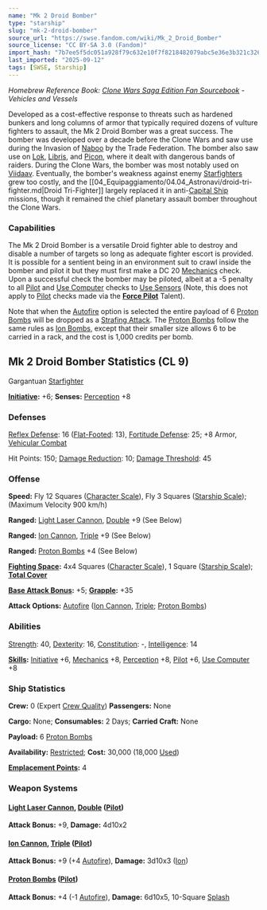 ```yaml
---
name: "Mk 2 Droid Bomber"
type: "starship"
slug: "mk-2-droid-bomber"
source_url: "https://swse.fandom.com/wiki/Mk_2_Droid_Bomber"
source_license: "CC BY-SA 3.0 (Fandom)"
import_hash: "7b7ee5f5dc051a928f79c632e10f7f8218482079abc5e36e3b321c3266cdecf0"
last_imported: "2025-09-12"
tags: [SWSE, Starship]
---
```

*Homebrew Reference Book: [Clone Wars Saga Edition Fan Sourcebook](https://swse.fandom.com/wiki/Clone_Wars_Saga_Edition_Fan_Sourcebook) - Vehicles and Vessels*

Developed as a cost-effective response to threats such as hardened bunkers and long columns of armor that typically required dozens of vulture fighters to assault, the Mk 2 Droid Bomber was a great success. The bomber was developed over a decade before the Clone Wars and saw use during the Invasion of [Naboo](https://swse.fandom.com/wiki/Naboo) by the Trade Federation. The bomber also saw use on [Lok](https://swse.fandom.com/wiki/Lok), [Libris](https://swse.fandom.com/wiki/Libris), and [Picon](https://swse.fandom.com/wiki/Picon), where it dealt with dangerous bands of raiders. During the Clone Wars, the bomber was most notably used on [Viidaav](https://swse.fandom.com/wiki/Viidaav). Eventually, the bomber's weakness against enemy [Starfighters](https://swse.fandom.com/wiki/Starfighters) grew too costly, and the [[04_Equipaggiamento/04.04_Astronavi/droid-tri-fighter.md|Droid Tri-Fighter]] largely replaced it in anti-[Capital Ship](https://swse.fandom.com/wiki/Capital_Ship) missions, though it remained the chief planetary assault bomber throughout the Clone Wars.

### Capabilities
The Mk 2 Droid Bomber is a versatile Droid fighter able to destroy and disable a number of targets so long as adequate fighter escort is provided. It is possible for a sentient being in an environment suit to crawl inside the bomber and pilot it but they must first make a DC 20 [Mechanics](https://swse.fandom.com/wiki/Mechanics) check. Upon a successful check the bomber may be piloted, albeit at a -5 penalty to all [Pilot](https://swse.fandom.com/wiki/Pilot) and [Use Computer](https://swse.fandom.com/wiki/Use_Computer) checks to [Use Sensors](https://swse.fandom.com/wiki/Use_Sensors) (Note, this does not apply to [Pilot](https://swse.fandom.com/wiki/Pilot) checks made via the **[Force Pilot](https://swse.fandom.com/wiki/Force_Pilot)** Talent).

Note that when the [Autofire](https://swse.fandom.com/wiki/Autofire_(Vehicle_Combat)) option is selected the entire payload of 6 [Proton Bombs](https://swse.fandom.com/wiki/Proton_Bombs) will be dropped as a [Strafing Attack](https://swse.fandom.com/wiki/Strafing_Attack). The [Proton Bombs](https://swse.fandom.com/wiki/Proton_Bombs) follow the same rules as [Ion Bombs](https://swse.fandom.com/wiki/Ion_Bombs), except that their smaller size allows 6 to be carried in a rack, and the cost is 1,000 credits per bomb.

## Mk 2 Droid Bomber Statistics (CL 9)
Gargantuan [Starfighter](https://swse.fandom.com/wiki/Starfighter)

**[Initiative](https://swse.fandom.com/wiki/Initiative):** +6; **Senses:** [Perception](https://swse.fandom.com/wiki/Perception) +8
### Defenses
[Reflex Defense](https://swse.fandom.com/wiki/Reflex_Defense_(Vehicles)): 16 ([Flat-Footed](https://swse.fandom.com/wiki/Flat-Footed): 13), [Fortitude Defense](https://swse.fandom.com/wiki/Fortitude_Defense_(Vehicles)): 25; +8 Armor, [Vehicular Combat](https://swse.fandom.com/wiki/Vehicular_Combat)

Hit Points: 150; [Damage Reduction](https://swse.fandom.com/wiki/Damage_Reduction): 10; [Damage Threshold](https://swse.fandom.com/wiki/Damage_Threshold_(Vehicles)): 45
### Offense
**Speed:** Fly 12 Squares ([Character Scale](https://swse.fandom.com/wiki/Character_Scale)), Fly 3 Squares ([Starship Scale](https://swse.fandom.com/wiki/Starship_Scale)); (Maximum Velocity 900 km/h)

**Ranged:** [Light Laser Cannon](https://swse.fandom.com/wiki/Light_Laser_Cannon), [Double](https://swse.fandom.com/wiki/Double) +9 (See Below)

**Ranged:** [Ion Cannon](https://swse.fandom.com/wiki/Ion_Cannon), [Triple](https://swse.fandom.com/wiki/Triple) +9 (See Below)

**Ranged:** [Proton Bombs](https://swse.fandom.com/wiki/Proton_Bombs) +4 (See Below)

**[Fighting Space](https://swse.fandom.com/wiki/Fighting_Space):** 4x4 Squares ([Character Scale](https://swse.fandom.com/wiki/Character_Scale)), 1 Square ([Starship Scale](https://swse.fandom.com/wiki/Starship_Scale)); **[Total Cover](https://swse.fandom.com/wiki/Total_Cover)**

**[Base Attack Bonus](https://swse.fandom.com/wiki/Base_Attack_Bonus):** +5; **[Grapple](https://swse.fandom.com/wiki/Grapple):** +35

**Attack Options:** [Autofire](https://swse.fandom.com/wiki/Autofire) ([Ion Cannon](https://swse.fandom.com/wiki/Ion_Cannon), [Triple](https://swse.fandom.com/wiki/Triple); [Proton Bombs](https://swse.fandom.com/wiki/Proton_Bombs))
### Abilities
[Strength](https://swse.fandom.com/wiki/Strength): 40, [Dexterity](https://swse.fandom.com/wiki/Dexterity): 16, [Constitution](https://swse.fandom.com/wiki/Constitution): -, [Intelligence](https://swse.fandom.com/wiki/Intelligence): 14

**[Skills](https://swse.fandom.com/wiki/Skills):** [Initiative](https://swse.fandom.com/wiki/Initiative) +6, [Mechanics](https://swse.fandom.com/wiki/Mechanics) +8, [Perception](https://swse.fandom.com/wiki/Perception) +8, [Pilot](https://swse.fandom.com/wiki/Pilot) +6, [Use Computer](https://swse.fandom.com/wiki/Use_Computer) +8
### Ship Statistics
**Crew:** 0 (Expert [Crew Quality](https://swse.fandom.com/wiki/Crew_Quality)) **Passengers:** None

**Cargo:** None; **Consumables:** 2 Days; **Carried Craft:** None

**Payload:** 6 [Proton Bombs](https://swse.fandom.com/wiki/Proton_Bombs)

**Availability:** [Restricted](https://swse.fandom.com/wiki/Restricted); **Cost:** 30,000 (18,000 [Used](https://swse.fandom.com/wiki/Used))

**[Emplacement Points](https://swse.fandom.com/wiki/Emplacement_Points):** 4
### Weapon Systems
#### **[Light Laser Cannon](https://swse.fandom.com/wiki/Light_Laser_Cannon), [Double](https://swse.fandom.com/wiki/Double) ([Pilot](https://swse.fandom.com/wiki/Pilot_(Vehicle_Combat)))**
**Attack Bonus:** +9, **Damage:** 4d10x2
#### **[Ion Cannon](https://swse.fandom.com/wiki/Ion_Cannon), [Triple](https://swse.fandom.com/wiki/Triple) ([Pilot](https://swse.fandom.com/wiki/Pilot_(Vehicle_Combat)))**
**Attack Bonus:** +9 (+4 [Autofire](https://swse.fandom.com/wiki/Autofire_(Vehicle_Combat))), **Damage:** 3d10x3 ([Ion](https://swse.fandom.com/wiki/Ion))
#### **[Proton Bombs](https://swse.fandom.com/wiki/Proton_Bombs) ([Pilot](https://swse.fandom.com/wiki/Pilot_(Vehicle_Combat)))**
**Attack Bonus:** +4 (-1 [Autofire](https://swse.fandom.com/wiki/Autofire_(Vehicle_Combat))), **Damage:** 6d10x5, 10-Square [Splash](https://swse.fandom.com/wiki/Splash)